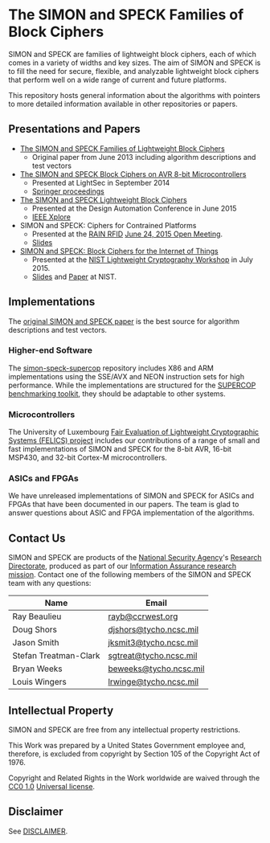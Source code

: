 # The SIMON and SPECK Families of Block Ciphers

SIMON and SPECK are families of lightweight block ciphers, each of
which comes in a variety of widths and key sizes. The aim of SIMON and
SPECK is to fill the need for secure, flexible, and analyzable
lightweight block ciphers that perform well on a wide range of current
and future platforms.

This repository hosts general information about the algorithms with
pointers to more detailed information available in other repositories
or papers.

## Presentations and Papers

* [The SIMON and SPECK Families of Lightweight Block
Ciphers](https://eprint.iacr.org/2013/404.pdf)
  * Original paper from June 2013 including algorithm descriptions and
    test vectors
* [The SIMON and SPECK Block Ciphers on AVR 8-bit
  Microcontrollers](https://eprint.iacr.org/2014/947.pdf)
  * Presented at LightSec in September 2014
  * [Springer
    proceedings](https://link.springer.com/chapter/10.1007%2F978-3-319-16363-5_1)
* [The SIMON and SPECK Lightweight Block Ciphers](http://dx.doi.org/10.1145/2744769.2747946)
  * Presented at the Design Automation Conference in June 2015
  * [IEEE Xplore](http://ieeexplore.ieee.org/xpl/articleDetails.jsp?arnumber=7167361)
* SIMON and SPECK: Ciphers for Contrained Platforms
  * Presented at the
    [RAIN RFID](http://rainrfid.org) [June 24, 2015 Open
    Meeting](http://rainrfid.org/resources/rain-meetings/portland-or-2015-06-24/).
  * [Slides](http://www.rainrfid.org/wp-content/uploads/2015/07/Wingers-RAINRFID.pdf)
* [SIMON and SPECK: Block Ciphers for the Internet of
Things](https://eprint.iacr.org/2015/585.pdf)
  * Presented at the
    [NIST Lightweight Cryptography Workshop](
    http://www.nist.gov/itl/csd/ct/lwc_workshop2015.cfm) in July 2015.
  * [Slides](http://csrc.nist.gov/groups/ST/lwc-workshop2015/presentations/session1-shors.pdf)
    and
    [Paper](http://csrc.nist.gov/groups/ST/lwc-workshop2015/papers/session1-shors-paper.pdf)
    at NIST.

## Implementations

The [original SIMON and SPECK
paper](https://eprint.iacr.org/2013/404.pdf) is the best source for
algorithm descriptions and test vectors.

### Higher-end Software

The
[simon-speck-supercop](https://github.com/iadgov/simon-speck-supercop)
repository includes X86 and ARM implementations using the SSE/AVX and
NEON instruction sets for high performance. While the implementations
are structured for the
[SUPERCOP benchmarking toolkit](https://bench.cr.yp.to/supercop.html),
they should be adaptable to other systems.

### Microcontrollers

The University of Luxembourg [Fair Evaluation of Lightweight
Cryptographic Systems (FELICS)
project](https://www.cryptolux.org/index.php/FELICS) includes our
contributions of a range of small and fast implementations of SIMON and
SPECK for the 8-bit AVR, 16-bit MSP430, and 32-bit Cortex-M
microcontrollers.

### ASICs and FPGAs

We have unreleased implementations of SIMON and SPECK for ASICs and
FPGAs that have been documented in our papers. The team is glad to
answer questions about ASIC and FPGA implementation of the algorithms.

## Contact Us

SIMON and SPECK are products of the
[National Security Agency](https://www.nsa.gov/)'s
[Research Directorate](https://www.nsa.gov/what-we-do/research/),
produced as part of our
[Information Assurance research
mission](https://www.nsa.gov/what-we-do/research/ia-research/).
Contact one of the following members of the SIMON and SPECK team with
any questions:

Name                  | Email
----------------------|------------------------------------
Ray Beaulieu          | rayb@ccrwest.org
Doug Shors            | djshors@tycho.ncsc.mil
Jason Smith           | jksmit3@tycho.ncsc.mil
Stefan Treatman-Clark | sgtreat@tycho.ncsc.mil
Bryan Weeks           | beweeks@tycho.ncsc.mil
Louis Wingers         | lrwinge@tycho.ncsc.mil

## Intellectual Property

SIMON and SPECK are free from any intellectual property restrictions.

This Work was prepared by a United States Government employee and, therefore, is excluded from copyright by Section 105 of the Copyright Act of 1976.

Copyright and Related Rights in the Work worldwide are waived through the [CC0 1.0](https://creativecommons.org/publicdomain/zero/1.0/) [Universal license](https://creativecommons.org/publicdomain/zero/1.0/legalcode).

## Disclaimer
See [DISCLAIMER](./DISCLAIMER.md).
